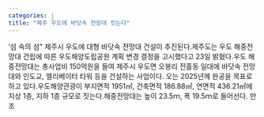 ```yaml
---
categories: j
title: "제주 우도에 바닷속 전망대 짓는다"
---
```

‘섬 속의 섬" 제주시 우도에 대형 바닷속 전망대 건설이 추진된다.제주도는 우도 해중전망대 건립에 따른 우도해양도립공원 계획 변경 결정을 고시했다고 23일 밝혔다.우도 해중전망대는 총사업비 150억원을 들여 제주시 우도면 오봉리 전흘동 일대에 바닷속 전망대와 인도교, 엘리베이터 타워 등을 건설하는 사업이다. 오는 2025년께 완공을 목표로 하고 있다.우도해양관광이 부지면적 1951㎡, 건축면적 186.88㎡, 연면적 436.21㎡에 지상 1층, 지하 1층 규모로 짓는다.해중전망대는 높이 23.5ｍ, 폭 19.5ｍ로 들어선다. 만조